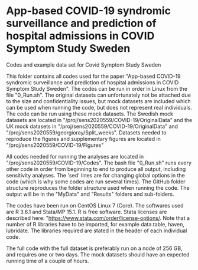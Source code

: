 # App-based COVID-19 syndromic surveillance and prediction of hospital admissions in COVID Symptom Study Sweden
Codes and example data set for Covid Symptom Study Sweden

This folder contains all codes used for the paper "App-based COVID-19 syndromic surveillance and prediction of hospital admissions in COVID Symptom Study Sweden". The codes can be run in order in Linux from the file "0_Run.sh". The original datasets can unfortunately not be attached due to the size and confidentiality issues, but mock datasets are included which can be used when running the code, but does not represent real individuals. The code can be run using these mock datasets. The Swedish mock datasets are located in "/proj/sens2020559/COVID-19/OriginalData" and the UK mock datasets in "/proj/sens2020559/COVID-19/OriginalData" and "/proj/sens2020559/georgioray/Split_weeks". Datasets needed to reproduce the figures and supplementary figures are located in "/proj/sens2020559/COVID-19/Figures"

All codes needed for running the analyses are located in "/proj/sens2020559/COVID-19/Codes". The bash file "0_Run.sh" runs every other code in order from beginning to end to produce all output, including sensitivity analyses. The 'sed' lines are for changing global options in the code (which is why some codes are run several times). The GitHub folder structure reproduces the folder structure used when running the code. The output will be in the "MyData" and "Results" folders and sub-folders.

The codes have been run on CentOS Linux 7 (Core).  The softwares used are R 3.6.1 and Stata/MP 15.1. R is free software. Stata licenses are described here: "https://www.stata.com/order/license-options/. Note that a number of R libraries have to be imported, for example data.table, haven, lubridate. The libraries required are stated in the header of each individual code. 

The full code with the full dataset is preferably run on a node of 256 GB, and requires one or two days. The mock datasets should have an expected running time of a couple of hours.
